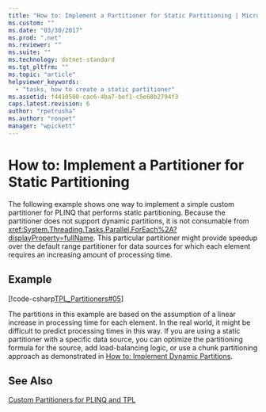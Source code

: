 ```yaml
---
title: "How to: Implement a Partitioner for Static Partitioning | Microsoft Docs"
ms.custom: ""
ms.date: "03/30/2017"
ms.prod: ".net"
ms.reviewer: ""
ms.suite: ""
ms.technology: dotnet-standard
ms.tgt_pltfrm: ""
ms.topic: "article"
helpviewer_keywords: 
  - "tasks, how to create a static partitioner"
ms.assetid: f4410508-cac6-4ba7-bef1-c5e68b2794f3
caps.latest.revision: 6
author: "rpetrusha"
ms.author: "ronpet"
manager: "wpickett"
---
```

# How to: Implement a Partitioner for Static Partitioning
The following example shows one way to implement a simple custom partitioner for PLINQ that performs static partitioning. Because the partitioner does not support dynamic partitions, it is not consumable from <xref:System.Threading.Tasks.Parallel.ForEach%2A?displayProperty=fullName>. This particular partitioner might provide speedup over the default range partitioner for data sources for which each element requires an increasing amount of processing time.  
  
## Example  
 [!code-csharp[TPL_Partitioners#05](../../../samples/snippets/csharp/VS_Snippets_Misc/tpl_partitioners/cs/partitioners.cs#05)]  
  
 The partitions in this example are based on the assumption of a linear increase in processing time for each element. In the real world, it might be difficult to predict processing times in this way. If you are using a static partitioner with a specific data source, you can optimize the partitioning formula for the source, add load-balancing logic, or use a chunk partitioning approach as demonstrated in [How to: Implement Dynamic Partitions](../../../docs/standard/parallel-programming/how-to-implement-dynamic-partitions.md).  
  
## See Also  
 [Custom Partitioners for PLINQ and TPL](../../../docs/standard/parallel-programming/custom-partitioners-for-plinq-and-tpl.md)